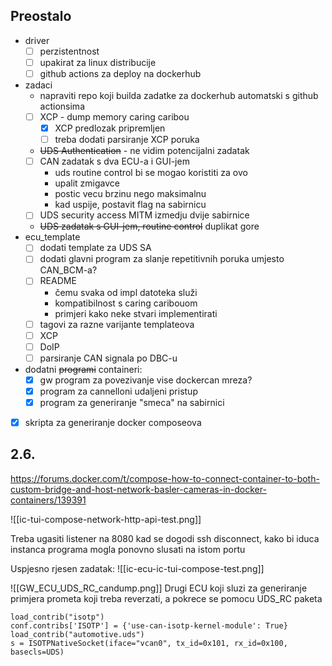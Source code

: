
## Preostalo
- driver
	- [ ] perzistentnost
	- [ ] upakirat za linux distribucije
	- [ ] github actions za deploy na dockerhub
- zadaci
	- napraviti repo koji builda zadatke za dockerhub automatski s github actionsima
	- [ ] XCP - dump memory caring caribou
		- [x] XCP predlozak pripremljen
		- [ ] treba dodati parsiranje XCP poruka
	- ~~UDS Authentication~~ - ne vidim potencijalni zadatak
	- [ ] CAN zadatak s dva ECU-a i GUI-jem
		- uds routine control bi se mogao koristiti za ovo
		- upalit zmigavce
		- postic vecu brzinu nego maksimalnu
		- kad uspije, postavit flag na sabirnicu
	- [ ] UDS security access MITM izmedju dvije sabirnice
	- ~~UDS zadatak s GUI-jem, routine control~~ duplikat gore 
- ecu_template
	- [ ] dodati template za UDS SA
	- [ ] dodati glavni program za slanje repetitivnih poruka umjesto CAN_BCM-a?
	- [ ] README
		- čemu svaka od impl datoteka služi
		- kompatibilnost s caring caribouom
		- primjeri kako neke stvari implementirati
	- [ ] tagovi za razne varijante templateova
	- [ ] XCP
	- [ ] DoIP
	- [ ] parsiranje CAN signala po DBC-u
- dodatni ~~programi~~ containeri:
	- [x] gw program za povezivanje vise dockercan mreza?
	- [x] program za cannelloni udaljeni pristup
	- [x] program za generiranje "smeca" na sabirnici
- [x] skripta za generiranje docker composeova


## 2.6.


https://forums.docker.com/t/compose-how-to-connect-container-to-both-custom-bridge-and-host-network-basler-cameras-in-docker-containers/139391


![[ic-tui-compose-network-http-api-test.png]]


Treba ugasiti listener na 8080 kad se dogodi ssh disconnect, kako bi iduca instanca programa mogla ponovno slusati na istom portu


Uspjesno rjesen zadatak:
![[ic-ecu-ic-tui-compose-test.png]]


![[GW_ECU_UDS_RC_candump.png]]
Drugi ECU koji sluzi za generiranje primjera prometa koji treba reverzati, a pokrece se pomocu UDS_RC paketa


```
load_contrib("isotp")
conf.contribs['ISOTP'] = {'use-can-isotp-kernel-module': True}
load_contrib("automotive.uds")
s = ISOTPNativeSocket(iface="vcan0", tx_id=0x101, rx_id=0x100, basecls=UDS)
```
